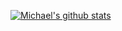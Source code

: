 <!--
### Hi there 👋

**michaeltryby/michaeltryby** is a ✨ _special_ ✨ repository because its `README.md` (this file) appears on your GitHub profile.

Here are some ideas to get you started:

- 🔭 I’m currently working on ...
- 🌱 I’m currently learning ...
- 👯 I’m looking to collaborate on ...
- 🤔 I’m looking for help with ...
- 💬 Ask me about ...
- 📫 How to reach me: ...
- 😄 Pronouns: ...
- ⚡ Fun fact: ...
-->

[![Michael's github stats](https://github-readme-stats.vercel.app/api?username=michaeltryby&count_private=true&show_icons=true&theme=dark)](https://github.com/anuraghazra/github-readme-stats)
